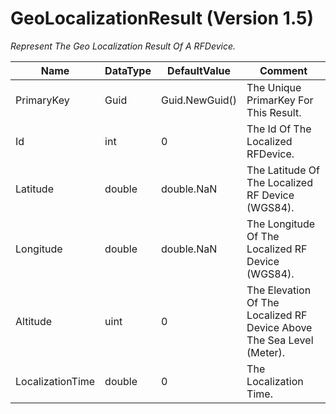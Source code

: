 ﻿
# GeoLocalizationResult (Version 1.5)

*Represent The Geo Localization Result Of A RFDevice.*

Name|DataType|DefaultValue|Comment
----|--------|------------|-------
PrimaryKey|Guid|Guid.NewGuid()|The Unique PrimarKey For This Result.
Id|int|0|The Id Of The Localized RFDevice.
Latitude|double|double.NaN|The Latitude Of The Localized RF Device (WGS84).
Longitude|double|double.NaN|The Longitude Of The Localized RF Device (WGS84).
Altitude|uint|0|The Elevation Of The Localized RF Device Above The Sea Level (Meter).
LocalizationTime|double|0|The Localization Time.
